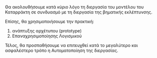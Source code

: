 Θα ακολουθήσουμε κατά κύριο λόγο τη διεργασία του μοντέλου του Καταρράκτη σε συνδυασμό με τη διεργασία της βηματικής εκλέπτυνσης.

Επίσης, θα χρησιμοποιήσουμε την πρακτική:
1) ανάπτυξης αρχέτυπου (prototype)
2) Επαναχρησιμοποίησης Λογισμικού

Τέλος, θα προσπαθήσουμε να επιτευχθεί κατά το μεγαλύτερο και ασφαλέστερο τρόπο η Αυτοματοποίηση της διεργασίας.
